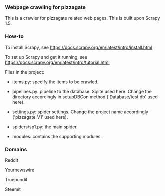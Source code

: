 ### Webpage crawling for pizzagate

This is a crawler for pizzagate related web pages. This is built upon Scrapy 1.5.

### How-to

To install Scrapy, see https://docs.scrapy.org/en/latest/intro/install.html

To set up Scrapy and get it running, see https://docs.scrapy.org/en/latest/intro/tutorial.html

Files in the project:

- items.py: specify the items to be crawled.

- pipelines.py: pipeline to the database. Sqlite used here. Change the directory accordingly in setupDBCon method ('Database/test.db' used here).

- settings.py: spider settings. Change the project name accordingly ('pizzagate_V1' used here).

- spiders/sp1.py: the main spider.

- modules: contains the supporting modules.

### Domains

Reddit

Yournewswire

Truepundit

Steemit





